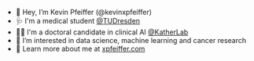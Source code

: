 - 👋 Hey, I’m Kevin Pfeiffer (@kevinxpfeiffer)
- 🩺 I'm a medical student [@TUDresden](https://tu-dresden.de)
- 👨‍🎓 I'm a doctoral candidate in clinical AI [@KatherLab](https://github.com/KatherLab)
- 👀 I’m interested in data science, machine learning and cancer research
- 🔗 Learn more about me at [xpfeiffer.com](https://xpfeiffer.com)

